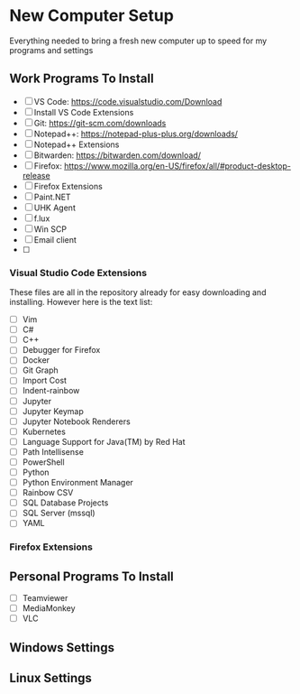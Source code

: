 # New Computer Setup
Everything needed to bring a fresh new computer up to speed for my programs and settings

## Work Programs To Install

- [ ] VS Code: https://code.visualstudio.com/Download
- [ ] Install VS Code Extensions
- [ ] Git: https://git-scm.com/downloads
- [ ] Notepad++: https://notepad-plus-plus.org/downloads/
- [ ] Notepad++ Extensions
- [ ] Bitwarden: https://bitwarden.com/download/
- [ ] Firefox: https://www.mozilla.org/en-US/firefox/all/#product-desktop-release
- [ ] Firefox Extensions
- [ ] Paint.NET
- [ ] UHK Agent
- [ ] f.lux
- [ ] Win SCP
- [ ] Email client
- [ ] 

### Visual Studio Code Extensions  
These files are all in the repository already for easy downloading and installing. However here is the text list:
- [ ] Vim
- [ ] C#
- [ ] C++
- [ ] Debugger for Firefox
- [ ] Docker
- [ ] Git Graph
- [ ] Import Cost
- [ ] Indent-rainbow
- [ ] Jupyter
- [ ] Jupyter Keymap
- [ ] Jupyter Notebook Renderers
- [ ] Kubernetes
- [ ] Language Support for Java(TM) by Red Hat
- [ ] Path Intellisense
- [ ] PowerShell
- [ ] Python
- [ ] Python Environment Manager
- [ ] Rainbow CSV
- [ ] SQL Database Projects
- [ ] SQL Server (mssql)
- [ ] YAML

### Firefox Extensions

## Personal Programs To Install
- [ ] Teamviewer
- [ ] MediaMonkey
- [ ] VLC

## Windows Settings

## Linux Settings
